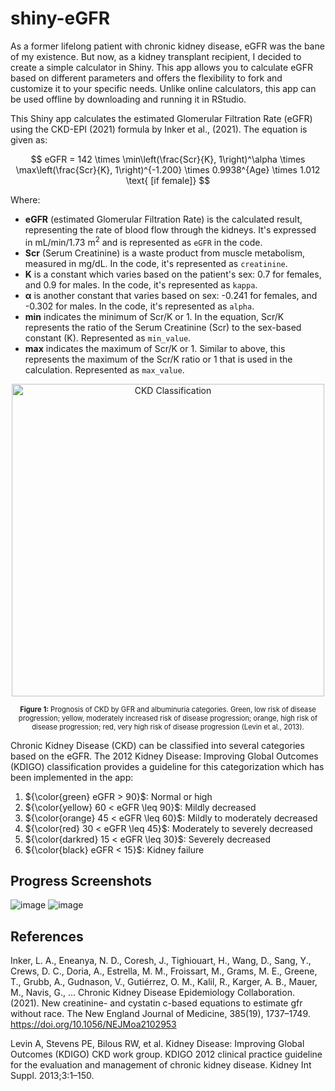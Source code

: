 # shiny-eGFR

As a former lifelong patient with chronic kidney disease, eGFR was the bane of my existence. But now, as a kidney transplant recipient, I decided to create a simple calculator in Shiny. This app allows you to calculate eGFR based on different parameters and offers the flexibility to fork and customize it to your specific needs. Unlike online calculators, this app can be used offline by downloading and running it in RStudio.

This Shiny app calculates the estimated Glomerular Filtration Rate (eGFR) using the CKD-EPI (2021) formula by Inker et al., (2021). The equation is given as: 

$$
eGFR = 142 \times \min\left(\frac{Scr}{K}, 1\right)^\alpha \times \max\left(\frac{Scr}{K}, 1\right)^{-1.200} \times 0.9938^{Age} \times 1.012 \text{ [if female]}
$$

Where:
* **eGFR** (estimated Glomerular Filtration Rate) is the calculated result, representing the rate of blood flow through the kidneys. It's expressed in mL/min/1.73 m<sup>2</sup> and is represented as ```eGFR``` in the code.
* **Scr** (Serum Creatinine) is a waste product from muscle metabolism, measured in mg/dL. In the code, it's represented as ```creatinine```.
* **K** is a constant which varies based on the patient's sex: 0.7 for females, and 0.9 for males. In the code, it's represented as ```kappa```.
* **α** is another constant that varies based on sex: -0.241 for females, and -0.302 for males. In the code, it's represented as ```alpha```. 
* **min** indicates the minimum of Scr/K or 1. In the equation, Scr/K represents the ratio of the Serum Creatinine (Scr) to the sex-based constant (K).  Represented as ```min_value```.
* **max** indicates the maximum of Scr/K or 1. Similar to above, this represents the maximum of the Scr/K ratio or 1 that is used in the calculation. Represented as ```max_value```.

<p align="center">
  <img src="https://github.com/sentfromthehub/shiny-eGFR/assets/121725874/f1cb855f-3677-40e9-b86c-29ac4d399523" alt="CKD Classification" width="500"/>
</p>

<p align="center" style="font-size: 0.8em;">
  <strong>Figure 1:</strong> Prognosis of CKD by GFR and albuminuria categories. Green, low risk of disease progression; yellow, moderately increased risk of disease progression; orange, high risk of disease progression; red, very high risk of disease progression (Levin et al., 2013).
</p>

Chronic Kidney Disease (CKD) can be classified into several categories based on the eGFR. The 2012 Kidney Disease: Improving Global Outcomes (KDIGO) classification provides a guideline for this categorization which has been implemented in the app:

1. ${\color{green} eGFR > 90}$: Normal or high
2. ${\color{yellow} 60 < eGFR \leq 90}$: Mildly decreased
3. ${\color{orange} 45 < eGFR \leq 60}$: Mildly to moderately decreased
4. ${\color{red} 30 < eGFR \leq 45}$: Moderately to severely decreased
5. ${\color{darkred} 15 < eGFR \leq 30}$: Severely decreased
6. ${\color{black} eGFR < 15}$: Kidney failure


## Progress Screenshots

![image](https://github.com/sentfromthehub/shiny-eGFR/assets/121725874/2c54f491-bcd8-475b-bc00-dbffd28843dd)
![image](https://github.com/sentfromthehub/shiny-eGFR/assets/121725874/67aa2ae2-0642-4217-ae55-390fb7c24b65)


## References

Inker, L. A., Eneanya, N. D., Coresh, J., Tighiouart, H., Wang, D., Sang, Y., Crews, D. C., Doria, A., Estrella, M. M., Froissart, M., Grams, M. E., Greene, T., Grubb, A., Gudnason, V., Gutiérrez, O. M., Kalil, R., Karger, A. B., Mauer, M., Navis, G., … Chronic Kidney Disease Epidemiology Collaboration. (2021). New creatinine- and cystatin c-based equations to estimate gfr without race. The New England Journal of Medicine, 385(19), 1737–1749. https://doi.org/10.1056/NEJMoa2102953

Levin A, Stevens PE, Bilous RW, et al. Kidney Disease: Improving Global Outcomes (KDIGO) CKD work group. KDIGO 2012 clinical practice guideline for the evaluation and management of chronic kidney disease. Kidney Int Suppl. 2013;3:1–150.

